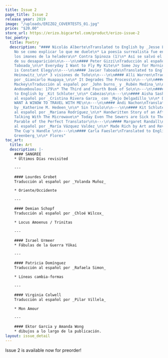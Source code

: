 ```yaml
---
title: Issue 2
page_title: Issue 2
release_year: 2019
image: "/uploads/ERIZO2_COVERTESTS_01.jpg"
price: "$20.00"
store_url: https://erizo.bigcartel.com/product/erizo-issue-2
toc_poetry:
  title: Poetry
  description: "#### Nicolás Alberte\nTranslated to English by _Jesse Lee Kercheval_\n\n*
    No se como explicar lo que me duele\n* La poesía surrealista fue enterrada en
    los imanes de la heladera\n* Contra Spinoza (1)\n* Así se salvó el lince ibérico
    de su desaparición\n\n---\n\n#### Peter Gizzi\nTraducción al español por _Javier
    Taboada_\n\n* Everyday I Want to Fly My Kite\n* Some Joy for Morning\n* The Present
    is Constant Elegy\n\n---\n\n#### Javier Taboada\nTranslated to English by _Cole
    Heinowitz_\n\n* 3 visiones de Toño\n\n---\n\n#### Alli Warren\nTraducción al español
    por _Giancarlo Huapaya_\n\n* It Degrades The Process\n\n---\n\n#### Nathaniel
    Mackey\nTraducción al español por _John burns_ y _Rubén Medina_\n\n* Song of the
    Andoumboulou: 179\n* The Third and Fourth Book of So\n\n---\n\n#### Antonio Ochoa\nTranslated
    to English by _Kit Schluter_\n\n* Cabezas\n\n---\n\n#### Aisha Sasha John\nTraducción
    al español por _Cristina Rivera Garza_ con _Majo Delgadillo_\n\n* DEAR GOD, I
    WANT A WINOW TO TRAVEL WITH ME\n\n---\n\n#### Andi Nachon\nTranslated to English
    by _Katherine M. Hedeen_\n\n* Sin Titulo\n\n---\n\n#### Kit Schluter\nTraducción
    al español por _Mariana Rodríguez_\n\n* Handwritten Story of an Afternoon Spent
    Talking With The Microwave\n* Today Even The Sewers are Sick to Their Stomachs\n*
    Parable of the Perfect Translator\n\n---\n\n#### Margaret Randall\nTraducción
    al español por _María Vázquez Valdez_\n\n* Made Rich by Art and Revolution\n*
    The Cup's Handle \n\n---\n\n#### Carla Faesler\nTranslated to English by _Adam
    Greenberg_\n\n* Flores"
toc_art:
  title: Art
  description: |-
    #### SANGREE
    * Últimos Días revisited

    ---

    #### Lourdes Grobet
    Traducción al español por _Yolanda Muñoz_

    * Oriente/Occidente

    ---

    #### Demian Schopf
    Traducción al español por _Chloé Wilcox_

    * Locus Amoenus / Trinitas

    ---

    #### Israel Urmeer
    * Fábulas de la Guerra Yōkai

    ---

    #### Patricia Domínguez
    Traducción al español por _Rafaela Simon_

    * Líneas cambia-formas

    ---

    #### Virginia Colwell
    Traducción al español por _Pilar Villela_

    * Mon Amour

    ---

    #### Ektor Garcia y Amanda Wong
    * dibujos a lo largo de la publicación.
layout: issue_detail
---
```


Issue 2 is available now for preorder!
